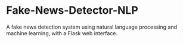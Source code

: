# Fake-News-Detector-NLP
A fake news detection system using natural language processing and machine learning, with a Flask web interface.
